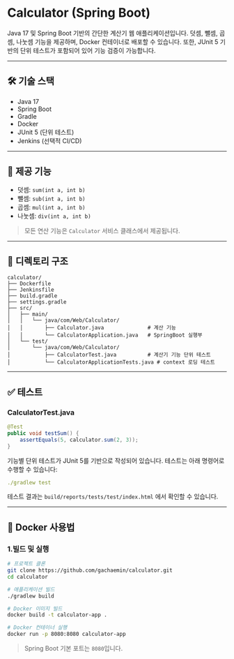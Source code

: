 # Calculator (Spring Boot)

Java 17 및 Spring Boot 기반의 간단한 계산기 웹 애플리케이션입니다. 덧셈, 뺄셈, 곱셈, 나눗셈 기능을 제공하며, Docker 컨테이너로 배포할 수 있습니다. 또한, JUnit 5 기반의 단위 테스트가 포함되어 있어 기능 검증이 가능합니다.

---

## 🛠️ 기술 스택
- Java 17
- Spring Boot
- Gradle
- Docker
- JUnit 5 (단위 테스트)
- Jenkins (선택적 CI/CD)

---

## 🚀 제공 기능
- 덧셈: `sum(int a, int b)`
- 뺄셈: `sub(int a, int b)`
- 곱셈: `mul(int a, int b)`
- 나눗셈: `div(int a, int b)`

> 모든 연산 기능은 `Calculator` 서비스 클래스에서 제공됩니다.

---

## 📁 디렉토리 구조
```
calculator/
├── Dockerfile
├── Jenkinsfile
├── build.gradle
├── settings.gradle
├── src/
│   ├── main/
│   │   └── java/com/Web/Calculator/
│   │       ├── Calculator.java              # 계산 기능
│   │       └── CalculatorApplication.java   # SpringBoot 실행부
│   └── test/
│       └── java/com/Web/Calculator/
│           ├── CalculatorTest.java          # 계산기 기능 단위 테스트
│           └── CalculatorApplicationTests.java # context 로딩 테스트
```

---

## ✅ 테스트

### CalculatorTest.java
```java
@Test
public void testSum() {
    assertEquals(5, calculator.sum(2, 3));
}
```
기능별 단위 테스트가 JUnit 5를 기반으로 작성되어 있습니다. 테스트는 아래 명령어로 수행할 수 있습니다:
```yaml
./gradlew test
```
테스트 결과는 `build/reports/tests/test/index.html` 에서 확인할 수 있습니다.

---

## 🐳 Docker 사용법

### 1.빌드 및 실행 
```bash
# 프로젝트 클론
git clone https://github.com/gachaemin/calculator.git
cd calculator

# 애플리케이션 빌드
./gradlew build

# Docker 이미지 빌드
docker build -t calculator-app .

# Docker 컨테이너 실행
docker run -p 8080:8080 calculator-app
```

> Spring Boot 기본 포트는 `8080`입니다.
